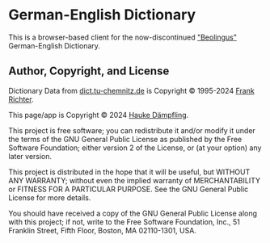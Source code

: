 German-English Dictionary
=========================

This is a browser-based client for the now-discontinued
["Beolingus"](https://dict.tu-chemnitz.de) German-English Dictionary.

Author, Copyright, and License
------------------------------

Dictionary Data from [dict.tu-chemnitz.de](https://dict.tu-chemnitz.de) is
Copyright © 1995-2024 [Frank Richter](mailto:frank.richter@tu-chemnitz.de).

This page/app is Copyright © 2024 [Hauke Dämpfling](https://www.zero-g.net/).

This project is free software; you can redistribute it and/or
modify it under the terms of the GNU General Public License
as published by the Free Software Foundation; either version 2
of the License, or (at your option) any later version.

This project is distributed in the hope that it will be useful,
but WITHOUT ANY WARRANTY; without even the implied warranty of
MERCHANTABILITY or FITNESS FOR A PARTICULAR PURPOSE.  See the
GNU General Public License for more details.

You should have received a copy of the GNU General Public License
along with this project; if not, write to the Free Software
Foundation, Inc., 51 Franklin Street, Fifth Floor, Boston, MA  02110-1301, USA.
